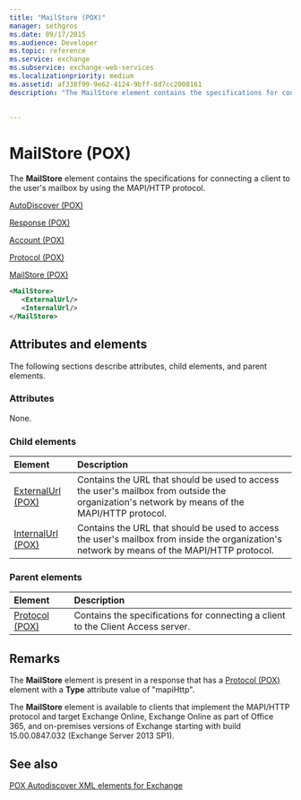 ```yaml
---
title: "MailStore (POX)"
manager: sethgros
ms.date: 09/17/2015
ms.audience: Developer
ms.topic: reference
ms.service: exchange
ms.subservice: exchange-web-services
ms.localizationpriority: medium
ms.assetid: af338f99-9e62-4124-9bff-8d7cc2008161
description: "The MailStore element contains the specifications for connecting a client to the user's mailbox by using the MAPI/HTTP protocol."
 
 
---
```


# MailStore (POX)

The **MailStore** element contains the specifications for connecting a client to the user's mailbox by using the MAPI/HTTP protocol. 
  
[AutoDiscover (POX)](autodiscover-pox.md)
  
[Response (POX)](response-pox.md)
  
[Account (POX)](account-pox.md)
  
[Protocol (POX)](protocol-pox.md)
  
[MailStore (POX)](mailstore-pox.md)
  
```XML
<MailStore>
   <ExternalUrl/>
   <InternalUrl/>
</MailStore>
```

## Attributes and elements

The following sections describe attributes, child elements, and parent elements.
  
### Attributes

None.
  
### Child elements

|**Element**|**Description**|
|:-----|:-----|
|[ExternalUrl (POX)](externalurl-pox.md) <br/> |Contains the URL that should be used to access the user's mailbox from outside the organization's network by means of the MAPI/HTTP protocol.  <br/> |
|[InternalUrl (POX)](internalurl-pox.md) <br/> |Contains the URL that should be used to access the user's mailbox from inside the organization's network by means of the MAPI/HTTP protocol.  <br/> |
   
### Parent elements

|**Element**|**Description**|
|:-----|:-----|
|[Protocol (POX)](protocol-pox.md) <br/> |Contains the specifications for connecting a client to the Client Access server.  <br/> |
   
## Remarks

The **MailStore** element is present in a response that has a [Protocol (POX)](protocol-pox.md) element with a **Type** attribute value of "mapiHttp". 
  
The **MailStore** element is available to clients that implement the MAPI/HTTP protocol and target Exchange Online, Exchange Online as part of Office 365, and on-premises versions of Exchange starting with build 15.00.0847.032 (Exchange Server 2013 SP1). 
  
## See also



[POX Autodiscover XML elements for Exchange](pox-autodiscover-xml-elements-for-exchange.md)

